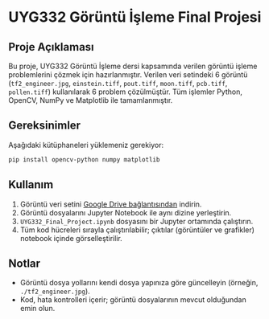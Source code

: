 # UYG332 Görüntü İşleme Final Projesi


## Proje Açıklaması
Bu proje, UYG332 Görüntü İşleme dersi kapsamında verilen görüntü işleme problemlerini çözmek için hazırlanmıştır. Verilen veri setindeki 6 görüntü (`tf2_engineer.jpg`, `einstein.tiff`, `pout.tiff`, `moon.tiff`, `pcb.tiff`, `pollen.tiff`) kullanılarak 6 problem çözülmüştür. Tüm işlemler Python, OpenCV, NumPy ve Matplotlib ile tamamlanmıştır.

## Gereksinimler
Aşağıdaki kütüphaneleri yüklemeniz gerekiyor:
```bash
pip install opencv-python numpy matplotlib
```

## Kullanım
1. Görüntü veri setini [Google Drive bağlantısından](https://drive.google.com/drive/folders/1AGBIoMgdp9IGnwJRXgEeGbT5AIijwg2x?usp=sharing) indirin.
2. Görüntü dosyalarını Jupyter Notebook ile aynı dizine yerleştirin.
3. `UYG332_Final_Project.ipynb` dosyasını bir Jupyter ortamında çalıştırın.
4. Tüm kod hücreleri sırayla çalıştırılabilir; çıktılar (görüntüler ve grafikler) notebook içinde görselleştirilir.

## Notlar
- Görüntü dosya yollarını kendi dosya yapınıza göre güncelleyin (örneğin, `./tf2_engineer.jpg`).
- Kod, hata kontrolleri içerir; görüntü dosyalarının mevcut olduğundan emin olun.
  

